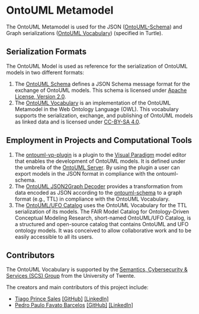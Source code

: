 # OntoUML Metamodel

The OntoUML Metamodel is used for the JSON ([OntoUML-Schema](https://github.com/OntoUML/ontouml-schema)) and Graph serializations ([OntoUML Vocabulary](https://github.com/OntoUML/ontouml-vocabulary)) (specified in Turtle).

## Serialization Formats

The OntoUML Model is used as reference for the serialization of OntoUML models in two different formats:

1. The [OntoUML Schema](https://w3id.org/ontouml/schema) defines a JSON Schema message format for the exchange of OntoUML models. This schema is licensed under [Apache License, Version 2.0](https://www.apache.org/licenses/LICENSE-2.0).
2. The [OntoUML Vocabulary](https://w3id.org/ontouml/vocabulary) is an implementation of the OntoUML Metamodel in the Web Ontology Language (OWL). This vocabulary supports the serialization, exchange, and publishing of OntoUML models as linked data and is licensed under [CC-BY-SA 4.0](https://creativecommons.org/licenses/by-sa/4.0/).

## Employment in Projects and Computational Tools

1. The [ontouml-vp-plugin](https://github.com/OntoUML/ontouml-vp-plugin) is a plugin to the [Visual Paradigm](https://www.visual-paradigm.com/) model editor that enables the development of OntoUML models. It is defined under the umbrella of the [OntoUML Server](https://github.com/OntoUML/ontouml-server). By using the plugin a user can export models in the JSON format in compliance with the ontouml-schema.
2. The [OntoUML JSON2Graph Decoder](https://w3id.org/ontouml/json2graph) provides a transformation from data encoded as JSON according to the [ontouml-schema](https://github.com/OntoUML/ontouml-schema) to a graph format (e.g., TTL) in compliance with the OntoUML Vocabulary.
3. The [OntoUML/UFO Catalog](https://github.com/OntoUML/ontouml-models) uses the OntoUML Vocabulary for the TTL serialization of its models. The FAIR Model Catalog for Ontology-Driven Conceptual Modeling Research, short-named OntoUML/UFO Catalog, is a structured and open-source catalog that contains OntoUML and UFO ontology models. It was conceived to allow collaborative work and to be easily accessible to all its users.

## Contributors

The OntoUML Vocabulary is supported by the [Semantics, Cybersecurity & Services (SCS) Group](https://www.utwente.nl/en/eemcs/scs/) from the University of Twente.

The creators and main contributors of this project include:

- [Tiago Prince Sales](https://orcid.org/0000-0002-5385-5761) [[GitHub]](https://github.com/tgoprince) [[LinkedIn]](https://www.linkedin.com/in/tiago-sales/)
- [Pedro Paulo Favato Barcelos](https://orcid.org/0000-0003-2736-7817) [[GitHub]](https://github.com/pedropaulofb) [[LinkedIn]](https://www.linkedin.com/in/pedro-paulo-favato-barcelos/)
